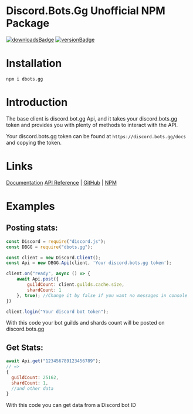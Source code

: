 # Discord.Bots.Gg Unofficial NPM Package

[![downloadsBadge](https://img.shields.io/npm/dt/dbots.gg?style=for-the-badge)](https://npmjs.com/dbots.gg)
[![versionBadge](https://img.shields.io/npm/v/dbots.gg?style=for-the-badge)](https://npmjs.com/dbots.gg)

# Installation
```shell
npm i dbots.gg
```

# Introduction
The base client is discord.bot.gg Api, and it takes your discord.<span>bots.<span>gg token and provides you with plenty of methods to interact with the API.

Your discord.<span>bots.<span>gg token can be found at `https://discord.bots.gg/docs` and copying the token.

# Links

[Documentation](https://dbotsgg.js.org)
[API Reference](https://discord.bots.gg/docs) | [GitHub](https://github.com/ValRedstone/dbots.gg) | [NPM](https://npmjs.com/package/dbots.gg)

# Examples
## Posting stats:

```js
const Discord = require("discord.js");
const DBGG = require("dbots.gg");

const client = new Discord.Client();
const Api = new DBGG.Api(client, 'Your discord.bots.gg token');

client.on("ready", async () => {
    await Api.post({
        guildCount: client.guilds.cache.size,
        shardCount: 1
    }, true); //Change it by false if you want no messages in console
})

client.login("Your discord bot token");
```

With this code your bot guilds and shards count will be posted on discord.<spam>bots.<span>gg

## Get Stats:
```js
await Api.get("123456789123456789");
// =>
{
  guildCount: 25162,
  shardCount: 1,
  //and other data
}
```

With this code you can get data from a Discord bot ID

